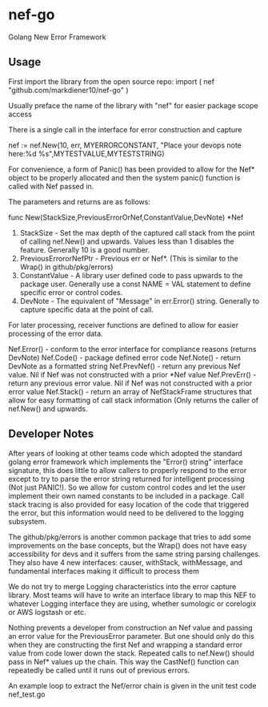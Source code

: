 # nef-go

Golang New Error Framework

## Usage

First import the library from the open source repo:
import (
	nef "github.com/markdiener10/nef-go"
)

Usually preface the name of the library with "nef" for easier package scope access

There is a single call in the interface for error construction and capture

nef := nef.New(10, err, MYERRORCONSTANT, "Place your devops note here:%d %s",MYTESTVALUE,MYTESTSTRING)
	
For convenience, a form of Panic() has been provided to allow for the Nef* object to be properly allocated
and then the system panic() function is called with Nef passed in.

The parameters and returns are as follows:

func New(StackSize,PreviousErrorOrNef,ConstantValue,DevNote) *Nef

1) StackSize - Set the max depth of the captured call stack from the point of calling nef.New() and upwards. Values less than 1 disables the feature.  Generally 10 is a good number.
2) PreviousErrororNefPtr - Previous err or Nef*. (This is similar to the Wrap() in github/pkg/errors)
3) ConstantValue - A library user defined code to pass upwards to the package user.  Generally use a const NAME = VAL statement to define specific error or control codes.
4) DevNote - The equivalent of "Message" in err.Error() string. Generally to capture specific data at the  point of call.

For later processing, receiver functions are defined to allow for easier processing of the error data.

Nef.Error() - conform to the error interface for compliance reasons (returns DevNote)
Nef.Code() - package defined error code
Nef.Note() - return DevNote as a formatted string
Nef.PrevNef() - return any previous Nef value. Nil if Nef was not constructed with a prior *Nef value
Nef.PrevErr() - return any previous error value. Nil if Nef was not constructed with a prior error value
Nef.Stack() - return an array of NefStackFrame structures that allow for easy formatting of call stack information (Only returns the caller of nef.New() and upwards.

## Developer Notes

After years of looking at other teams code which adopted the
standard golang error framework which implements the "Error() string" interface signature, this does little to allow callers to properly respond to the error except to try to parse the error string returned for intelligent processing (Not just PANIC!).  So we allow for custom control codes and let the user implement their own named constants to be included in a package.  Call stack tracing is also provided for easy location of the code that triggered the error, but this information would need to be delivered to the logging subsystem.

The github/pkg/errors is another common package that tries to add some improvements on the base concepts, but the Wrap() does not have easy accessibility for devs and it suffers from the same string parsing challenges.  They also have 4 new interfaces: causer, withStack, withMessage, and fundamental interfaces making it difficult to process them 

We do not try to merge Logging characteristics into the error capture library.  Most teams will have to write an interface library to map this NEF to whatever Logging interface they are using, whether sumologic or corelogix or AWS logstash or etc.

Nothing prevents a developer from construction an Nef value and passing an error value for the PreviousError parameter.  But one should only do this when they are constructing the first Nef and wrapping
a standard error value from code lower down the stack.  Repeated calls to nef.New() should pass in Nef* values up the chain. This way the CastNef() function can repeatedly be called until it runs out of previous errors.

An example loop to extract the Nef/error chain is given in the unit test code nef_test.go 
